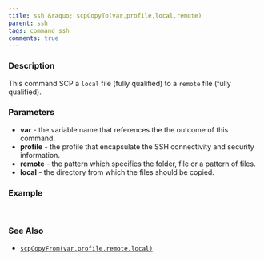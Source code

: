```yaml
---
title: ssh &raquo; scpCopyTo(var,profile,local,remote)
parent: ssh
tags: command ssh
comments: true
---
```



### Description
This command SCP a `local` file (fully qualified) to a `remote` file (fully qualified).


### Parameters
- **var** \- the variable name that references the the outcome of this command.
- **profile** \- the profile that encapsulate the SSH connectivity and security information.
- **remote** \- the pattern which specifies the folder, file or a pattern of files.
- **local** \- the directory from which the files should be copied.


### Example
<br/>


### See Also
- [`scpCopyFrom(var,profile,remote,local)`](scpCopyFrom(var,profile,remote,local))
